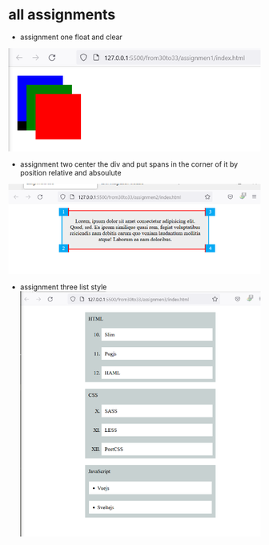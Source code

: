 # all assignments

- assignment one
  float and clear

![position and z-index](./images/assignment1.png)

- assignment two
  center the div and put spans in the corner of it by position relative and absoulute

![div center and position](./images/assignment2.png)


- assignment three
  list style
![list style](./images/assignment3.png)
